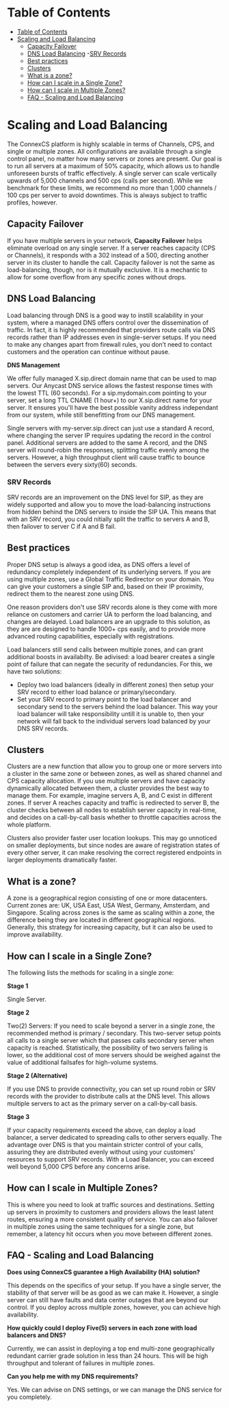 # Table of Contents

- [Table of Contents](#table-of-contents)
- [Scaling and Load Balancing](#scaling-and-load-balancing)
    - [Capacity Failover](#capacity-failover)
    - [DNS Load Balancing](#dns-load-balancing)
        -[SRV Records](#srv-records)
    - [Best practices](#best-practices)
    - [Clusters](#clusters)
    - [What is a zone?](#what-is-a-zone)
    - [How can I scale in a Single Zone?](#how-can-i-scale-in-a-single-zone)
    - [How can I scale in Multiple Zones?](#how-can-i-scale-in-multiple-zones)
    - [FAQ - Scaling and Load Balancing](#faq---scaling-and-load-balancing)


# Scaling and Load Balancing

The ConnexCS platform is highly scalable in terms of Channels, CPS, and single or multiple zones.  All configurations are available through a single control panel, no matter how many servers or zones are present.  Our goal is to run all servers at a maximum of 50% capacity, which allows us to handle unforeseen bursts of traffic effectively. A single server can scale vertically upwards of 5,000 channels and 500 cps (calls per second). While we benchmark for these limits, we recommend no more than 1,000 channels / 100 cps per server to avoid downtimes. This is always subject to traffic profiles, however.

## Capacity Failover

If you have multiple servers in your network, **Capacity Failover** helps eliminate overload on any single server. If a server reaches capacity (CPS or Channels), it responds with a 302 instead of a 500,  directing another server in its cluster to handle the call. Capacity failover is not the same as load-balancing, though, nor is it mutually exclusive. It is a mechantic to allow for some overflow from any specific zones without drops.  

## DNS Load Balancing

Load balancing through DNS is a good way to instill scalability in your system, where a managed DNS offers control over the dissemination of traffic. In fact, it is highly recommended that providers route calls via DNS records rather than IP addresses even in single-server setups. If you need to make any changes apart from firewall rules, you don’t need to contact customers and the operation can continue without pause.

**DNS Management**

We offer fully managed X.sip.direct domain name that can be used to map servers. Our Anycast DNS service allows the fastest response times with the lowest TTL (60 seconds). For a sip.mydomain.com pointing to your server, set a long TTL CNAME (1 hour+) to our X.sip.direct name for your server. It ensures you'll have the best possible vanity address independant from our system, while still benefitting from our DNS management.

Single servers with my-server.sip.direct can just use a standard A record, where changing the server IP requires updating the record in the control panel. Additional servers are added to the same A record, and the DNS server will round-robin  the responses, splitting traffic evenly among the servers. However, a high throughput client will cause traffic to bounce between the servers every sixty(60) seconds.

### SRV Records
SRV records are an improvement on the DNS level for SIP, as they are widely supported and allow you to move the load-balancing instructions from hidden behind the DNS servers to inside the SIP UA. This means that with an SRV record, you could nitially split the traffic to servers A and B, then failover to server C if A and B fail.

## Best practices

Proper DNS setup is always a good idea, as DNS offers a level of redundancy completely independent of its underlying servers. If you are using multiple zones, use a Global Traffic Redirector on your domain.  You can give your customers a single SIP and, based on their IP proximity, redirect them to the nearest zone using DNS. 

One reason providers don't use SRV records alone is they come with more reliance on customers and carrier UA to perform the load balancing, and changes are delayed. Load balancers are an upgrade to this solution, as they are are designed to handle 1000+ cps easily, and to provide more advanced routing capabilities, especially with registrations.  

Load balancers still send calls between multiple zones, and can grant additional boosts in availabilty.  Be adivised: a load bearer creates a single point of failure that can negate the security of redundancies. For this, we have two solutions:

* Deploy two load balancers (ideally in different zones) then setup your SRV record to either load balance or primary/secondary.
* Set your SRV record to primary point to the load balancer and secondary send to the servers behind the load balancer. This way your load balancer will take responsibility untill it is unable to, then your network will fall back to the individual servers load balanced by your DNS SRV records.

## Clusters

Clusters are a new function that allow you to group one or more servers into a cluster in the same zone or between zones, as well as shared channel and CPS capacity allocation. If you use multiple servers and have capacity dynamically allocated between them, a cluster provides the best way to manage them. For example, imagine servers A, B, and C exist in different zones. If server A reaches capacity and traffic is redirected to server B, the cluster checks between all nodes to establish server capacity in real-time, and decides on a call-by-call basis whether to throttle capacities across the whole platform. 

Clusters also provider faster user location lookups. This may go unnoticed on smaller deployments, but since nodes are aware of registration states of every other server, it can make resolving the correct registered endpoints in larger deployments dramatically faster.

## What is a zone?

A zone is a geographical region consisting of one or more datacenters. Current zones are: UK, USA East, USA West, Germany, Amsterdam, and Singapore. Scaling across zones is the same as scaling within a zone, the difference being they are located in different geographical regions. Generally, this strategy for increasing capacity, but it can also be used to improve availability.

## How can I scale in a Single Zone?
The following lists the methods for scaling in a single zone:

**Stage 1**

Single Server.

**Stage 2**

Two(2) Servers: If you need to scale beyond a server in a single zone, the recommended method is primary / secondary. This two-server setup points all calls to a single server which that passes calls secondary server when capacity is reached. Statistically, the possibility of two servers failing is lower, so the additional cost of more servers should be weighed against the value of additional failsafes for high-volume systems.

**Stage 2 (Alternative)**

If you use  DNS to provide connectivity, you can set up round robin or SRV records with the provider to distribute calls at the DNS level. This allows multiple servers to act as the primary server on a call-by-call basis.

**Stage 3**

If your capacity requirements exceed the above, can deploy a load balancer, a server dedicated to spreading calls to other servers equally. The advantage over DNS is that you maintain stricter control of your calls, assuring they are distributed evenly without using your customers' resources to support SRV records. With a Load Balancer, you can exceed well beyond 5,000 CPS before any concerns arise.

## How can I scale in Multiple Zones?

This is where you need to look at traffic sources and destinations. Setting up servers in proximity to customers and providers allows the least latent routes, ensuring a more consistent quality of service.  You can also failover in multiple zones using the same techniques for a single zone, but remember, a latency hit occurs when you move between different zones.

## FAQ  -  Scaling and Load Balancing

**Does using ConnexCS guarantee a High Availability (HA) solution?**

This depends on the specifics of your setup. If you have a single server, the stability of that server will be as good as we can make it. However, a single server can still have faults and data center outages that are beyond our control. If you deploy across multiple zones, however, you can achieve high availability.

**How quickly could I deploy Five(5) servers in each zone with load balancers and DNS?**

Currently, we can assist in deploying a top end multi-zone geographically redundant carrier grade solution in less than 24 hours. This will be high throughput and tolerant of failures in multiple zones.

**Can you help me with my DNS requirements?**

Yes. We can advise on DNS settings, or we can manage the DNS service for you completely.
